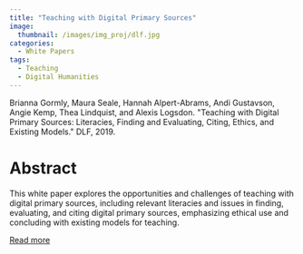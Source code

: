 ```yaml
---
title: "Teaching with Digital Primary Sources"
image: 
  thumbnail: /images/img_proj/dlf.jpg
categories:
  - White Papers
tags:
  - Teaching
  - Digital Humanities
---
```


Brianna Gormly, Maura Seale, Hannah Alpert-Abrams, Andi Gustavson, Angie Kemp, Thea Lindquist, and Alexis Logsdon. "Teaching with Digital Primary Sources: Literacies, Finding and Evaluating, Citing, Ethics, and Existing Models." DLF, 2019.

# Abstract

This white paper explores the opportunities and challenges of teaching with digital primary sources, including relevant literacies and issues in finding, evaluating, and citing digital primary sources, emphasizing ethical use and concluding with existing models for teaching.

[Read more](https://dlfteach.pubpub.org/pub/digitalprimarysources/release/2)